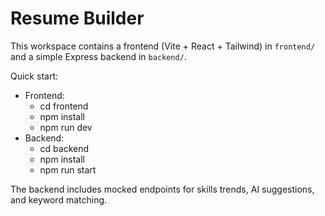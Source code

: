 # Resume Builder

This workspace contains a frontend (Vite + React + Tailwind) in `frontend/` and a simple Express backend in `backend/`.

Quick start:

- Frontend:
  - cd frontend
  - npm install
  - npm run dev
- Backend:
  - cd backend
  - npm install
  - npm run start

The backend includes mocked endpoints for skills trends, AI suggestions, and keyword matching.
